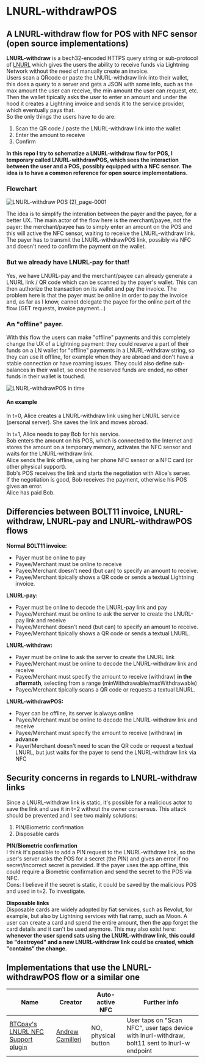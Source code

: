 # LNURL-withdrawPOS
## A LNURL-withdraw flow for POS with NFC sensor (open source implementations)

**LNURL-withdraw** is a bech32-encoded HTTPS query string or sub-protocol of [LNURL](https://github.com/fiatjaf/lnurl-rfc) which gives the users the ability to receive funds via Lightning Network without the need of manually create an invoice.
<br>Users scan a QRcode or paste the LNURL-withdraw link into their wallet, this does a query to a server and gets a JSON with some info, such as the max amount the user can receive, the min amount the user can request, etc.
Then the wallet tipically asks the user to enter an amount and under the hood it creates a Lightning invoice and sends it to the service provider, which eventually pays that.
<br>So the only things the users have to do are:
1. Scan the QR code / paste the LNURL-withdraw link into the wallet
2. Enter the amount to receive
3. Confirm

**In this repo I try to schematize a LNURL-withdraw flow for POS, I temporary called LNURL-withdrawPOS, which sees the interaction between the user and a POS, possibly equipped with a NFC sensor. The idea is to have a common reference for open source implementations.**

### Flowchart

![LNURL-withdraw POS (2)_page-0001](https://user-images.githubusercontent.com/38695835/161532078-7266f51c-be0d-4507-8e87-72427b0c1ea8.jpg)

The idea is to simplify the interation between the payer and the payee, for a better UX.
The main actor of the flow here is the merchant/payee, not the payer: the merchant/payee has to simply enter an amount on the POS and this will active the NFC sensor, waiting to receive the LNURL-withdraw link. The payer has to transmit the LNURL-withdrawPOS link, possibly via NFC and doesn't need to confirm the payment on the wallet.

### But we already have LNURL-pay for that!
Yes, we have LNURL-pay and the merchant/payee can already generate a LNURL link / QR code which can be scanned by the payer's wallet. This can then authorize the transaction on its wallet and pay the invoice.
The problem here is that the payer must be online in order to pay the invoice and, as far as I know, cannot delegate the payee for the online part of the flow (GET requests, invoice payment...)

### An "offline" payer.
With this flow the users can make "offline" payments and this completely change the UX of a Lightning payment: they could reserve a part of their funds on a LN wallet for "offline" payments in a LNURL-withdraw string, so they can use it offline, for example when they are abroad and don't have a stable connection or have roaming issues.
They could also define sub-balances in their wallet, so once the reserved funds are ended, no other funds in their wallet is touched.

![LNURL-withdrawPOS in time](https://user-images.githubusercontent.com/38695835/161559784-7ae96a0e-1e61-4ae8-8a0a-f86ee1900d74.png)


#### An example
In t=0, Alice creates a LNURL-withdraw link using her LNURL service (personal server).
She saves the link and moves abroad.

In t=1, Alice needs to pay Bob for his service.
<br>Bob enters the amount on his POS, which is connected to the Internet and stores the amount on a temporary memory, activates the NFC sensor and waits for the LNURL-withdraw link.
<br>Alice sends the link offline, using her phone NFC sensor or a NFC card (or other physical support).
<br>Bob's POS receives the link and starts the negotiation with Alice's server.
<br>If the negotiation is good, Bob receives the payment, otherwise his POS gives an error.
<br>Alice has paid Bob.

## Differencies between BOLT11 invoice, LNURL-withdraw, LNURL-pay and LNURL-withdrawPOS flows

**Normal BOLT11 invoice:**
- Payer must be online to pay
- Payee/Merchant must be online to receive
- Payee/Merchant doesn't need (but can) to specify an amount to receive. 
- Payee/Merchant tipically shows a QR code or sends a textual Lightning invoice.

**LNURL-pay:**
- Payer must be online to decode the LNURL-pay link and pay
- Payee/Merchant must be online to ask the server to create the LNURL-pay link and receive
- Payee/Merchant doesn't need (but can) to specify an amount to receive. 
- Payee/Merchant tipically shows a QR code or sends a textual LNURL.

**LNURL-withdraw:**
- Payer must be online to ask the server to create the LNURL link
- Payee/Merchant must be online to decode the LNURL-withdraw link and receive
- Payee/Merchant must specify the amount to receive (withdraw) **in the aftermath**, selecting from a range (minWithdrawable/maxWithdrawable)
- Payee/Merchant tipically scans a QR code or requests a textual LNURL.

**LNURL-withdrawPOS:**
- Payer can be offline, its server is always online
- Payee/Merchant must be online to decode the LNURL-withdraw link and receive
- Payee/Merchant must specify the amount to receive (withdraw) **in advance** 
- Payer/Merchant doesn't need to scan the QR code or request a textual LNURL, but just waits for the payer to send the LNURL-withdraw link via NFC

## Security concerns in regards to LNURL-withdraw links
Since a LNURL-withdraw link is static, it's possible for a malicious actor to save the link and use it in t=2 without the owner consensus.
This attack should be prevented and I see two mainly solutions:
1. PIN/Biometric confirmation
2. Disposable cards

**PIN/Biometric confirmation**
<br>I think it's possible to add a PIN request to the LNURL-withdraw link, so the user's server asks the POS for a secret (the PIN) and gives an error if no secret/incorrect secret is provided. If the payer uses the app offline, this could require a Biometric confirmation and send the secret to the POS via NFC.
<br>Cons: I believe if the secret is static, it could be saved by the malicious POS and used in t=2. To investigate.

**Disposable links**
<br>Disposable cards are widely adopted by fiat services, such as Revolut, for example, but also by Lightning services with fiat ramp, such as Moon.
A user can create a card and spend the entire amount, then the app forget the card details and it can't be used anymore.
This may also exist here: **whenever the user spend sats using the LNURL-withdraw link, this could be "destroyed" and a new LNURL-withdraw link could be created, which "contains" the change.**

## Implementations that use the LNURL-withdrawPOS flow or a similar one

 Name | Creator  | Auto-active NFC | Further info |
 ------------ | ------------- | ------------- | ------------- | 
[BTCpay's LNURL NFC Support plugin](https://github.com/btcpayserver/btcpayserver-plugins) | [Andrew Camilleri](https://github.com/Kukks) | NO, physical button | User taps on "Scan NFC", user taps device with lnurl-withdraw, bolt11 sent to lnurl-w endpoint  |
